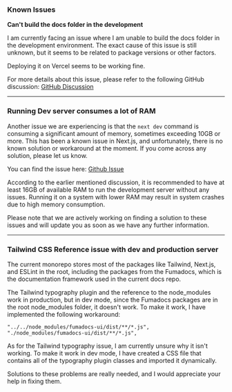 ### Known Issues

**Can't build the docs folder in the development**

I am currently facing an issue where I am unable to build the docs folder in the development environment. The exact cause of this issue is still unknown, but it seems to be related to package versions or other factors.

Deploying it on Vercel seems to be working fine.

For more details about this issue, please refer to the following GitHub discussion: [GitHub Discussion](https://github.com/vercel/next.js/discussions/43577)

---

### Running Dev server consumes a lot of RAM

Another issue we are experiencing is that the `next dev` command is consuming a significant amount of memory, sometimes exceeding 10GB or more. This has been a known issue in Next.js, and unfortunately, there is no known solution or workaround at the moment. If you come across any solution, please let us know.

You can find the issue here: [Github Issue](https://github.com/vercel/next.js/issues/54708)

According to the earlier mentioned discussion, it is recommended to have at least 16GB of available RAM to run the development server without any issues. Running it on a system with lower RAM may result in system crashes due to high memory consumption.

Please note that we are actively working on finding a solution to these issues and will update you as soon as we have any further information.

---

### Tailwind CSS Reference issue with dev and production server

The current monorepo stores most of the packages like Tailwind, Next.js, and ESLint in the root, including the packages from the Fumadocs, which is the documentation framework used in the current docs repo.

The Tailwind typography plugin and the reference to the node_modules work in production, but in dev mode, since the Fumadocs packages are in the root node_modules folder, it doesn't work. To make it work, I have implemented the following workaround:

```
"../../node_modules/fumadocs-ui/dist/**/*.js",
"./node_modules/fumadocs-ui/dist/**/*.js",
```

As for the Tailwind typography issue, I am currently unsure why it isn't working. To make it work in dev mode, I have created a CSS file that contains all of the typography plugin classes and imported it dynamically.

Solutions to these problems are really needed, and I would appreciate your help in fixing them.
